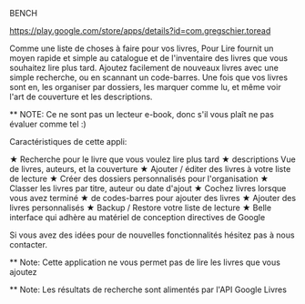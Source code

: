 





BENCH

https://play.google.com/store/apps/details?id=com.gregschier.toread 

Comme une liste de choses à faire pour vos livres, Pour Lire fournit un moyen rapide et simple au catalogue et de l'inventaire des livres que vous souhaitez lire plus tard. Ajoutez facilement de nouveaux livres avec une simple recherche, ou en scannant un code-barres. Une fois que vos livres sont en, les organiser par dossiers, les marquer comme lu, et même voir l'art de couverture et les descriptions.

** NOTE: Ce ne sont pas un lecteur e-book, donc s'il vous plaît ne pas évaluer comme tel :)

Caractéristiques de cette appli:

★ Recherche pour le livre que vous voulez lire plus tard
★ descriptions Vue de livres, auteurs, et la couverture
★ Ajouter / éditer des livres à votre liste de lecture
★ Créer des dossiers personnalisés pour l'organisation
★ Classer les livres par titre, auteur ou date d'ajout
★ Cochez livres lorsque vous avez terminé
★ de codes-barres pour ajouter des livres
★ Ajouter des livres personnalisés
★ Backup / Restore votre liste de lecture
★ Belle interface qui adhère au matériel de conception directives de Google

Si vous avez des idées pour de nouvelles fonctionnalités hésitez pas à nous contacter.

** Note: Cette application ne vous permet pas de lire les livres que vous ajoutez

** Note: Les résultats de recherche sont alimentés par l'API Google Livres
